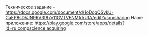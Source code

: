 Техническое задание - https://docs.google.com/document/d/1oDogQSvkU-CaEP8sDVJN96V3t87y11GVTVFNMfdrUfA/edit?usp=sharing
Наше приложение: https://play.google.com/store/apps/details?id=ru.compscience.acquiring
